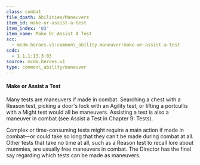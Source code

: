 ```yaml
---
class: combat
file_dpath: Abilities/Maneuvers
item_id: make-or-assist-a-test
item_index: '03'
item_name: Make Or Assist A Test
scc:
  - mcdm.heroes.v1:common\_ability.maneuver:make-or-assist-a-test
scdc:
  - 1.1.1:13.3:03
source: mcdm.heroes.v1
type: common\_ability/maneuver
---
```


#### Make or Assist a Test

Many tests are maneuvers if made in combat. Searching a chest with a Reason test, picking a door's lock with an Agility test, or lifting a portcullis with a Might test would all be maneuvers. Assisting a test is also a maneuver in combat (see Assist a Test in Chapter 9: Tests).

Complex or time-consuming tests might require a main action if made in combat—or could take so long that they can't be made during combat at all. Other tests that take no time at all, such as a Reason test to recall lore about mummies, are usually free maneuvers in combat. The Director has the final say regarding which tests can be made as maneuvers.
